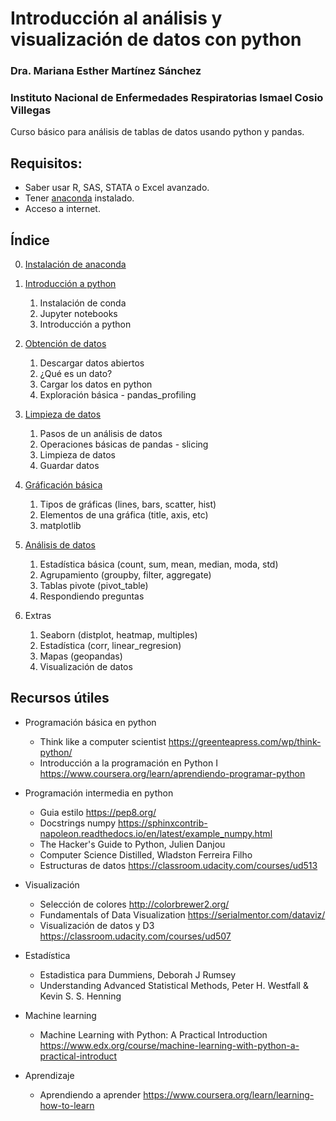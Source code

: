 # Introducción al análisis y visualización de datos con python
### Dra. Mariana Esther Martínez Sánchez
### Instituto Nacional de Enfermedades Respiratorias Ismael Cosio Villegas

Curso básico para análisis de tablas de datos usando python y pandas.



## Requisitos:
* Saber usar R, SAS, STATA o Excel avanzado.
* Tener [anaconda](https://www.anaconda.com/distribution/) instalado.
* Acceso a internet.


## Índice

0. [Instalación de anaconda](./CP0-Instalacion.md)

1. [Introducción a python](./CP1-Introduccion.ipynb)
    1. Instalación de conda
    2. Jupyter notebooks
    3. Introducción a python

2. [Obtención de datos](./CP2-ObtencionLimpieza.ipynb)
    1. Descargar datos abiertos
    2. ¿Qué es un dato?
    3. Cargar los datos en python
    4. Exploración básica - pandas_profiling

3. [Limpieza de datos](./CP3-ObtencionLimpieza.ipynb)
    1. Pasos de un análisis de datos
    2. Operaciones básicas de pandas - slicing
    3. Limpieza de datos
    4. Guardar datos

4. [Gráficación básica](./CP4-Graficas.ipynb)
    1. Tipos de gráficas (lines, bars, scatter, hist)
    2. Elementos de una gráfica (title, axis, etc)
    3. matplotlib

5. [Análisis de datos](./CP5-Analisis.ipynb)
    1. Estadística básica (count, sum, mean, median, moda, std)
    2. Agrupamiento (groupby, filter, aggregate)
    3. Tablas pivote (pivot_table)
    4. Respondiendo preguntas

6. Extras
    1. Seaborn (distplot, heatmap, multiples)
    2. Estadística (corr, linear_regresion)
    3. Mapas (geopandas)
    4. Visualización de datos

## Recursos útiles
* Programación básica en python
    * Think like a computer scientist https://greenteapress.com/wp/think-python/
    * Introducción a la programación en Python I https://www.coursera.org/learn/aprendiendo-programar-python

* Programación intermedia en python
    * Guia estilo https://pep8.org/
    * Docstrings numpy https://sphinxcontrib-napoleon.readthedocs.io/en/latest/example_numpy.html
    * The Hacker's Guide to Python, Julien Danjou
    * Computer Science Distilled, Wladston Ferreira Filho
    * Estructuras de datos https://classroom.udacity.com/courses/ud513

* Visualización
    * Selección de colores http://colorbrewer2.org/
    * Fundamentals of Data Visualization https://serialmentor.com/dataviz/
    * Visualización de datos y D3  https://classroom.udacity.com/courses/ud507

* Estadística
    * Estadistica para Dummiens, Deborah J Rumsey
    * Understanding Advanced Statistical Methods,  Peter H. Westfall & Kevin S. S. Henning

* Machine learning
    * Machine Learning with Python: A Practical Introduction https://www.edx.org/course/machine-learning-with-python-a-practical-introduct

* Aprendizaje 
    * Aprendiendo a aprender https://www.coursera.org/learn/learning-how-to-learn
